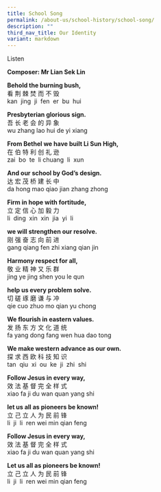 ```yaml
---
title: School Song
permalink: /about-us/school-history/school-song/
description: ""
third_nav_title: Our Identity
variant: markdown
---
```

<a style="text-decoration:none;" href="https://drive.google.com/file/d/1D7XjTZPJ0aGqorwX1Y6R61-apdSWipxx/view?usp=drive_link">Listen</a>

**Composer: Mr Lian Sek Lin**

**Behold the burning bush,**    
看 荆 棘 焚 而 不 毁   
kan &nbsp;jing &nbsp;ji &nbsp;fen &nbsp;er &nbsp;bu &nbsp;hui

 
**Presbyterian glorious sign.**   
吾 长 老 会 的 异 象   
wu zhang lao hui de yi xiang

  

**From Bethel we have built Li Sun High,**   
在 伯 特 利 创 礼 逊   
zai &nbsp;bo &nbsp;te &nbsp;li chuang &nbsp;li &nbsp;xun

  

**And our school by God’s design.**  
达 宏 茂 桥 建 长 中   
da hong mao qiao jian zhang zhong

  

**Firm in hope with fortitude,**   
立 定 信 心 加 毅 力   
li &nbsp;ding &nbsp;xin &nbsp;xin &nbsp;jia &nbsp;yi &nbsp;li

  

**we will strengthen our resolve.**   
刚 强 奋 志 向 前 进   
gang qiang fen zhi xiang qian jin

  

**Harmony respect for all,**   
敬 业 精 神 又 乐 群    
jing ye jing shen you le qun

  

**help us every problem solve.**   
切 磋 琢 磨 谦 与 冲   
qie cuo zhuo mo qian yu chong

  

**We flourish in eastern values.**   
发 扬 东 方 文 化 道 统   
fa yang dong fang wen hua dao tong

  

**We make western advance as our own.**   
探 求 西 欧 科 技 知 识   
tan &nbsp;qiu &nbsp;xi &nbsp;ou &nbsp;ke &nbsp;ji &nbsp;zhi &nbsp;shi

  

**Follow Jesus in every way,**   
效 法 基 督 完 全 样 式   
xiao fa ji du wan quan yang shi

  

**let us all as pioneers be known!**   
立 己 立 人 为 民 前 锋   
li &nbsp;ji &nbsp;li &nbsp;ren wei min qian feng

  

**Follow Jesus in every way,**   
效 法 基 督 完 全 样 式   
xiao fa ji du wan quan yang shi

  

**Let us all as pioneers be known!**  
立 己 立 人 为 民 前 锋   
li &nbsp;ji &nbsp;li &nbsp;ren wei min qian feng